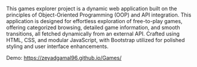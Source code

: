 This games explorer project is a dynamic web application built on the principles of Object-Oriented Programming (OOP) and API integration. This application is designed for effortless exploration of free-to-play games, offering categorized browsing, detailed game information, and smooth transitions, all fetched dynamically from an external API. Crafted using HTML, CSS, and modular JavaScript, with Bootstrap utilized for polished styling and user interface enhancements.

Demo: https://zeyadgamal96.github.io/Games/
